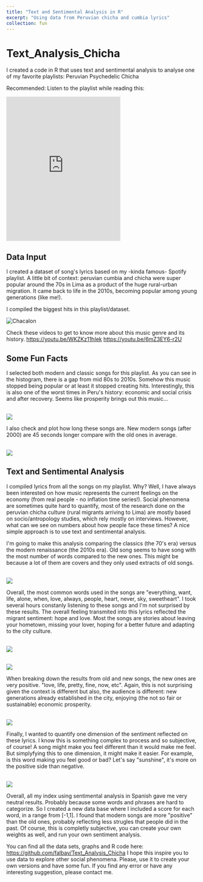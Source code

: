 ```yaml
---
title: "Text and Sentimental Analysis in R"
excerpt: "Using data from Peruvian chicha and cumbia lyrics"
collection: fun
---
```


# Text_Analysis_Chicha

I created a code in R that uses text and sentimental analysis to analyse one of my favorite playlists: Peruvian Psychedelic Chicha

Recommended: Listen to the playlist while reading this:
<iframe src="https://open.spotify.com/embed/playlist/5owR7sSGZ0cCE8E5gsNW8x" width="300" height="380" frameborder="0" allowtransparency="true" allow="encrypted-media"></iframe>

## Data Input
I created a dataset of song's lyrics based on my -kinda famous- Spotify playlist. A little bit of context: peruvian cumbia and chicha were super popular around the 70s in Lima as a product of the huge rural-urban migration. It came back to life in the 2010s, becoming popular among young generations (like me!).

I compiled the biggest hits in this playlist/dataset. 

![Chacalon](Chacalon.jpg)

Check these videos to get to know more about this music genre and its history.
https://youtu.be/WKZKz11hIek
https://youtu.be/6mZ3EY6-r2U

## Some Fun Facts 
I selected both modern and classic songs for this playlist. As you can see in the histogram, there is a gap from mid 80s to 2010s. Somehow this music stopped being popular or at least it stopped creating hits. 
Interestingly, this is also one of the worst times in Peru's history: economic and social crisis and after recovery. 
Seems like prosperity brings out this music...

<br/><img src='/images/SongsHist.png'>

I also check and plot how long these songs are. New modern songs (after 2000) are 45 seconds longer compare with the old ones in average. 

<br/><img src='/images/DurHistOver.png'>

## Text and Sentimental Analysis

I compiled lyrics from all the songs on my playlist. Why? Well, I have always been interested on how music represents the current feelings on the economy (from real people - no inflation time series!). Social phenomena are sometimes quite hard to quantify, most of the research done on the peruvian chicha culture (rural migrants arriving to Lima) are mostly based on socio/antropology studies, which rely mostly on interviews. However, what can we see on numbers about how people face these times? A nice simple approach is to use text and sentimental analysis.  

I'm going to make this analysis comparing the classics (the 70's era) versus the modern renaissance (the 2010s era). 
Old song seems to have song with the most number of words compared to the new ones. This might be because a lot of them are covers and they only used extracts of old songs.

<br/><img src='/images/WordCount.png'>

Overall, the most common words used in the songs are "everything, want, life, alone, when, love, always, people, heart, never, sky, sweetheart". I took several hours constanly listening to these songs and I'm not surprised by these results. The overall feeling transmited into this lyrics reflected the migrant sentiment: hope and love. Most the songs are stories about leaving your hometown, missing your lover, hoping for a better future and adapting to the city culture. 

<br/><img src='/images/LexicalDiversity.png'>

<br/><img src='/images/WordCloud.png'>

When breaking down the results from old and new songs, the new ones are very positive. "love, life, pretty, fine, now, etc".
Again, this is not surprising given the context is different but also, the audience is different: new generations already established in the city, enjoying (the not so fair or sustainable) economic prosperity.

<br/><img src='/images/PopularWords.png'>

Finally, I wanted to quantify one dimension of the sentiment reflected on these lyrics. I know this is something complex to process and so subjective, of course! A song might make you feel different than it would make me feel. But simplyfying this to one dimension, it might make it easier. For example, is this word making you feel good or bad? Let's say "sunshine", it's more on the positive side than negative. 

<br/><img src='/images/SpanishSent.png'>

Overall, all my index using sentimental analysis in Spanish gave me very neutral results. Probably because some words and phrases are hard to categorize. So I created a new data base where I included a score for each word, in a range from [-1,1]. I found that modern songs are more "positive" than the old ones, probably reflecting less strugles that people did in the past. Of course, this is completly subjective, you can create your own weights as well, and run your own sentiment analysis. 


You can find all the data sets, graphs and R code here: https://github.com/falbav/Text_Analysis_Chicha
I hope this inspire you to use data to explore other social phenomena.
Please, use it to create your own versions and have some fun. 
If you find any error or have any interesting suggestion, please contact me. 

